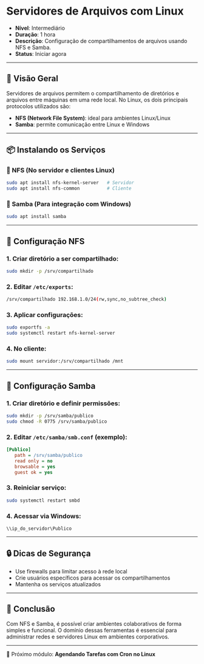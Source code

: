# Servidores de Arquivos com Linux

* **Nível**: Intermediário
* **Duração**: 1 hora
* **Descrição**: Configuração de compartilhamentos de arquivos usando NFS e Samba.
* **Status**: Iniciar agora

---

## 📁 Visão Geral

Servidores de arquivos permitem o compartilhamento de diretórios e arquivos entre máquinas em uma rede local. No Linux, os dois principais protocolos utilizados são:

* **NFS (Network File System)**: ideal para ambientes Linux/Linux
* **Samba**: permite comunicação entre Linux e Windows

---

## 📦 Instalando os Serviços

### 🔸 NFS (No servidor e clientes Linux)

```bash
sudo apt install nfs-kernel-server   # Servidor
sudo apt install nfs-common          # Cliente
```

### 🔸 Samba (Para integração com Windows)

```bash
sudo apt install samba
```

---

## 🔧 Configuração NFS

### 1. Criar diretório a ser compartilhado:

```bash
sudo mkdir -p /srv/compartilhado
```

### 2. Editar `/etc/exports`:

```bash
/srv/compartilhado 192.168.1.0/24(rw,sync,no_subtree_check)
```

### 3. Aplicar configurações:

```bash
sudo exportfs -a
sudo systemctl restart nfs-kernel-server
```

### 4. No cliente:

```bash
sudo mount servidor:/srv/compartilhado /mnt
```

---

## 🔧 Configuração Samba

### 1. Criar diretório e definir permissões:

```bash
sudo mkdir -p /srv/samba/publico
sudo chmod -R 0775 /srv/samba/publico
```

### 2. Editar `/etc/samba/smb.conf` (exemplo):

```ini
[Publico]
   path = /srv/samba/publico
   read only = no
   browsable = yes
   guest ok = yes
```

### 3. Reiniciar serviço:

```bash
sudo systemctl restart smbd
```

### 4. Acessar via Windows:

```
\\ip_do_servidor\Publico
```

---

## 🔒 Dicas de Segurança

* Use firewalls para limitar acesso à rede local
* Crie usuários específicos para acessar os compartilhamentos
* Mantenha os serviços atualizados

---

## 🚀 Conclusão

Com NFS e Samba, é possível criar ambientes colaborativos de forma simples e funcional. O domínio dessas ferramentas é essencial para administrar redes e servidores Linux em ambientes corporativos.

---

📌 Próximo módulo: **Agendando Tarefas com Cron no Linux**
